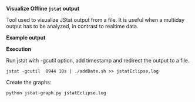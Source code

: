 **Visualize Offline `jstat` output**

Tool used to visualize JStat output from a file. It is useful when a multiday output has to be analyzed, in contrast to realtime data.

**Example output**



**Execution**

Run jstat with -gcutil option, add timestamp and redirect the output to a file.

`jstat -gcutil  8944 10s | ./addDate.sh >> jstatEclipse.log
`

Create the graphs:

`python jstat-graph.py jstatEclipse.log`


